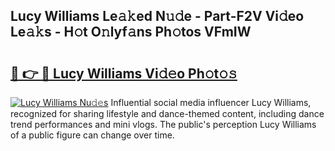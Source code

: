 ## Lucy Williams Le𝚊𝚔ed N𝚞𝚍e - Part-F2V Vi𝚍eo Le𝚊𝚔s - H𝚘t O𝚗lyf𝚊ns Ph𝚘tos VFmIW

# <h2><a href="http://hf7417r.feru.top/?c=Lucy+Williams">🔗 👉 🔴 Lucy Williams Vi𝚍𝚎o Ph𝚘t𝚘𝚜</a></h2>

[![Lucy Williams Nu𝚍𝚎s](https://i.imgur.com/0TWrTi3.gif)](http://hf7417r.feru.top/?c=Lucy+Williams)
Influential social media influencer Lucy Williams, recognized for sharing lifestyle and dance-themed content, including dance trend performances and mini vlogs. The public's perception Lucy Williams of a public figure can change over time. 
